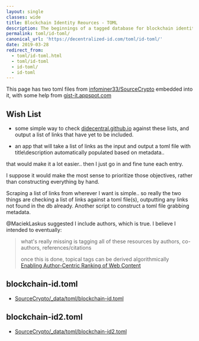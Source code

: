 ```yaml
---
layout: single
classes: wide
title: Blockchain Identity Reources - TOML
description: The beginnings of a tagged database for blockchain identity related resources.
permalink: toml/id-toml/
canonical_url: 'https://decentralized-id.com/toml/id-toml/'
date: 2019-03-28
redirect_from:
  - toml/id-toml.html
  - toml/id-toml
  - id-toml/
  - id-toml
---
```


This page has two toml files from [infominer33/SourceCrypto](https://github.com/infominer33/SourceCrypto) embedded into it, with some help from [gist-it.appspot.com](https://gist-it.appspot.com)

## Wish List

* some simple way to check [didecentral.github.io](https://decentralized-id.com) against these lists, and output a list of links that have yet to be included.

* an app that will take a list of links as the input and output a toml file with title\description automatically populated based on metadata..

that would make it a lot easier.. then I just go in and fine tune each entry.

I suppose it would make the most sense to prioritize those objectives, rather than constructing everything by hand.

Scraping a list of links from wherever I want is simple.. so really the two things are checking a list of links against a toml file(s), outputting any links not found in the db already. Another script to construct a toml file grabbing metadata.

@MaciekLaskus suggested I include authors, which is true. I believe I intended to eventually:
  >what's really missing is tagging all of these resources by authors, co-authors, references/citations
  >
  > once this is done, topical tags can be derived algorithmically<br>
  >  [Enabling Author-Centric Ranking of Web Content](http://citeseerx.ist.psu.edu/viewdoc/download?doi=10.1.1.397.8960&rep=rep1&type=pdf)

## blockchain-id.toml

* [SourceCrypto/_data/toml/blockchain-id.toml](https://github.com/infominer33/SourceCrypto/blob/master/_data/toml/blockchain-id.toml)

<script src="https://gist-it.appspot.com/https://github.com/infominer33/SourceCrypto/raw/master/_data/toml/blockchain-id.toml"></script>

## blockchain-id2.toml

* [SourceCrypto/_data/toml/blockchain-id2.toml](https://github.com/infominer33/SourceCrypto/blob/master/_data/toml/blockchain-id2.toml)

<script src="https://gist-it.appspot.com/https://github.com/infominer33/SourceCrypto/raw/master/_data/toml/blockchain-id2.toml"></script>
